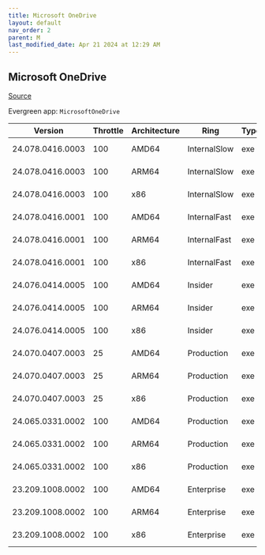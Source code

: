 ```yaml
---
title: Microsoft OneDrive
layout: default
nav_order: 2
parent: M
last_modified_date: Apr 21 2024 at 12:29 AM
---
```


## Microsoft OneDrive

[Source](https://onedrive.live.com/)

Evergreen app: `MicrosoftOneDrive`

| Version          | Throttle | Architecture | Ring         | Type | Sha256                                       | URI                                                                                                                                                                  |
| ---------------- | -------- | ------------ | ------------ | ---- | -------------------------------------------- | -------------------------------------------------------------------------------------------------------------------------------------------------------------------- |
| 24.078.0416.0003 | 100      | AMD64        | InternalSlow | exe  | McMdl2DNb0ub/tqB8W9eR/IKzUTNj27hDDq6MngvG/I= | [https://oneclient.sfx.ms/Win/Installers/24.078.0416.0003/amd64/OneDriveSetup.exe](https://oneclient.sfx.ms/Win/Installers/24.078.0416.0003/amd64/OneDriveSetup.exe) |
| 24.078.0416.0003 | 100      | ARM64        | InternalSlow | exe  | PSIwThnrgnt9e6KVa6di4YdBwe/nA19yqfjehP0Ev38= | [https://oneclient.sfx.ms/Win/Installers/24.078.0416.0003/arm64/OneDriveSetup.exe](https://oneclient.sfx.ms/Win/Installers/24.078.0416.0003/arm64/OneDriveSetup.exe) |
| 24.078.0416.0003 | 100      | x86          | InternalSlow | exe  | cj7zD1wlHcB/PVnG7IFD4Jt5ElSZmOEjXHjadRMtul0= | [https://oneclient.sfx.ms/Win/Installers/24.078.0416.0003/OneDriveSetup.exe](https://oneclient.sfx.ms/Win/Installers/24.078.0416.0003/OneDriveSetup.exe)             |
| 24.078.0416.0001 | 100      | AMD64        | InternalFast | exe  | vFM7FeuAsbdYeTd/Ab0HIyKx+b1LBPnYaqbly2sWjis= | [https://oneclient.sfx.ms/Win/Installers/24.078.0416.0001/amd64/OneDriveSetup.exe](https://oneclient.sfx.ms/Win/Installers/24.078.0416.0001/amd64/OneDriveSetup.exe) |
| 24.078.0416.0001 | 100      | ARM64        | InternalFast | exe  | 2t4SgWZCkVxldu+o2AGAlbp7yO5EV9mMbNCx64bzL58= | [https://oneclient.sfx.ms/Win/Installers/24.078.0416.0001/arm64/OneDriveSetup.exe](https://oneclient.sfx.ms/Win/Installers/24.078.0416.0001/arm64/OneDriveSetup.exe) |
| 24.078.0416.0001 | 100      | x86          | InternalFast | exe  | 8IpqiYKy/0Pmk2cmX/GwEaVEJcho0u1B9QxwVLsiv+Y= | [https://oneclient.sfx.ms/Win/Installers/24.078.0416.0001/OneDriveSetup.exe](https://oneclient.sfx.ms/Win/Installers/24.078.0416.0001/OneDriveSetup.exe)             |
| 24.076.0414.0005 | 100      | AMD64        | Insider      | exe  | UBhGPQ9EVi5XepKnZ/6AQ40wrti7h2hqefx/t8AT5l8= | [https://oneclient.sfx.ms/Win/Installers/24.076.0414.0005/amd64/OneDriveSetup.exe](https://oneclient.sfx.ms/Win/Installers/24.076.0414.0005/amd64/OneDriveSetup.exe) |
| 24.076.0414.0005 | 100      | ARM64        | Insider      | exe  | ea1BrbQohvHyjBH4t7g0gKjT3Ro7JiPoOeOzU2lhxrU= | [https://oneclient.sfx.ms/Win/Installers/24.076.0414.0005/arm64/OneDriveSetup.exe](https://oneclient.sfx.ms/Win/Installers/24.076.0414.0005/arm64/OneDriveSetup.exe) |
| 24.076.0414.0005 | 100      | x86          | Insider      | exe  | 4lkW4ZE8lv8PuD9w9KCgst8FWP0+y+Z1kf3Qt4tbYoE= | [https://oneclient.sfx.ms/Win/Installers/24.076.0414.0005/OneDriveSetup.exe](https://oneclient.sfx.ms/Win/Installers/24.076.0414.0005/OneDriveSetup.exe)             |
| 24.070.0407.0003 | 25       | AMD64        | Production   | exe  | Mp1JDlBP5a4CLusabyFQSAW5vfWS14G1FMwz2lSDoYk= | [https://oneclient.sfx.ms/Win/Installers/24.070.0407.0003/amd64/OneDriveSetup.exe](https://oneclient.sfx.ms/Win/Installers/24.070.0407.0003/amd64/OneDriveSetup.exe) |
| 24.070.0407.0003 | 25       | ARM64        | Production   | exe  | i9c/DZ6f3Jjny1YQI2wKvhNggsOldzRrGQyZ9W6sspo= | [https://oneclient.sfx.ms/Win/Installers/24.070.0407.0003/arm64/OneDriveSetup.exe](https://oneclient.sfx.ms/Win/Installers/24.070.0407.0003/arm64/OneDriveSetup.exe) |
| 24.070.0407.0003 | 25       | x86          | Production   | exe  | B7L6iuEndsZU6h62aw7QRrf2PstcN7xOsX+tkumUWeg= | [https://oneclient.sfx.ms/Win/Installers/24.070.0407.0003/OneDriveSetup.exe](https://oneclient.sfx.ms/Win/Installers/24.070.0407.0003/OneDriveSetup.exe)             |
| 24.065.0331.0002 | 100      | AMD64        | Production   | exe  | yIOYktmolsE87zqeUug+DCCQZkcYjHigX+yYum47AOo= | [https://oneclient.sfx.ms/Win/Installers/24.065.0331.0002/amd64/OneDriveSetup.exe](https://oneclient.sfx.ms/Win/Installers/24.065.0331.0002/amd64/OneDriveSetup.exe) |
| 24.065.0331.0002 | 100      | ARM64        | Production   | exe  | N8onlVvcOvaD1Eyr2DRB9+quiLWxlY1TFgfbEtKNKmI= | [https://oneclient.sfx.ms/Win/Installers/24.065.0331.0002/arm64/OneDriveSetup.exe](https://oneclient.sfx.ms/Win/Installers/24.065.0331.0002/arm64/OneDriveSetup.exe) |
| 24.065.0331.0002 | 100      | x86          | Production   | exe  | oesXAyWunJWFw68ibYErVtGXj0hrAOCa0MrhcBaSI48= | [https://oneclient.sfx.ms/Win/Installers/24.065.0331.0002/OneDriveSetup.exe](https://oneclient.sfx.ms/Win/Installers/24.065.0331.0002/OneDriveSetup.exe)             |
| 23.209.1008.0002 | 100      | AMD64        | Enterprise   | exe  | 4rX5bXdtzujmFu6u12fKCcudIEoMMDNUDpgMIrgM79I= | [https://oneclient.sfx.ms/Win/Installers/23.209.1008.0002/amd64/OneDriveSetup.exe](https://oneclient.sfx.ms/Win/Installers/23.209.1008.0002/amd64/OneDriveSetup.exe) |
| 23.209.1008.0002 | 100      | ARM64        | Enterprise   | exe  | aAx3gAn568DI7VTlCM6GGg7O9NAqT6edEGTr9f4NGZ0= | [https://oneclient.sfx.ms/Win/Installers/23.209.1008.0002/arm64/OneDriveSetup.exe](https://oneclient.sfx.ms/Win/Installers/23.209.1008.0002/arm64/OneDriveSetup.exe) |
| 23.209.1008.0002 | 100      | x86          | Enterprise   | exe  | Q2kh5Whzx+lPgpy+W58+M2NKd2JSOdZU80g3+a9oUJo= | [https://oneclient.sfx.ms/Win/Installers/23.209.1008.0002/OneDriveSetup.exe](https://oneclient.sfx.ms/Win/Installers/23.209.1008.0002/OneDriveSetup.exe)             |
